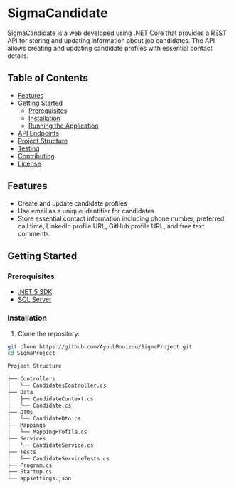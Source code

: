 # SigmaCandidate

SigmaCandidate is a web developed using .NET Core that provides a REST API for storing and updating information about job candidates. The API allows creating and updating candidate profiles with essential contact details.

## Table of Contents

- [Features](#features)
- [Getting Started](#getting-started)
  - [Prerequisites](#prerequisites)
  - [Installation](#installation)
  - [Running the Application](#running-the-application)
- [API Endpoints](#api-endpoints)
- [Project Structure](#project-structure)
- [Testing](#testing)
- [Contributing](#contributing)
- [License](#license)

## Features

- Create and update candidate profiles
- Use email as a unique identifier for candidates
- Store essential contact information including phone number, preferred call time, LinkedIn profile URL, GitHub profile URL, and free text comments

## Getting Started

### Prerequisites

- [.NET 5 SDK](https://dotnet.microsoft.com/download/dotnet/5.0)
- [SQL Server](https://www.microsoft.com/en-us/sql-server/sql-server-downloads)

### Installation

1. Clone the repository:

```bash
git clone https://github.com/AyoubBouizou/SigmaProject.git
cd SigmaProject

Project Structure

├── Controllers
│   └── CandidatesController.cs
├── Data
│   ├── CandidateContext.cs
│   └── Candidate.cs
├── DTOs
│   └── CandidateDto.cs
├── Mappings
│   └── MappingProfile.cs
├── Services
│   └── CandidateService.cs
├── Tests
│   └── CandidateServiceTests.cs
├── Program.cs
├── Startup.cs
└── appsettings.json











